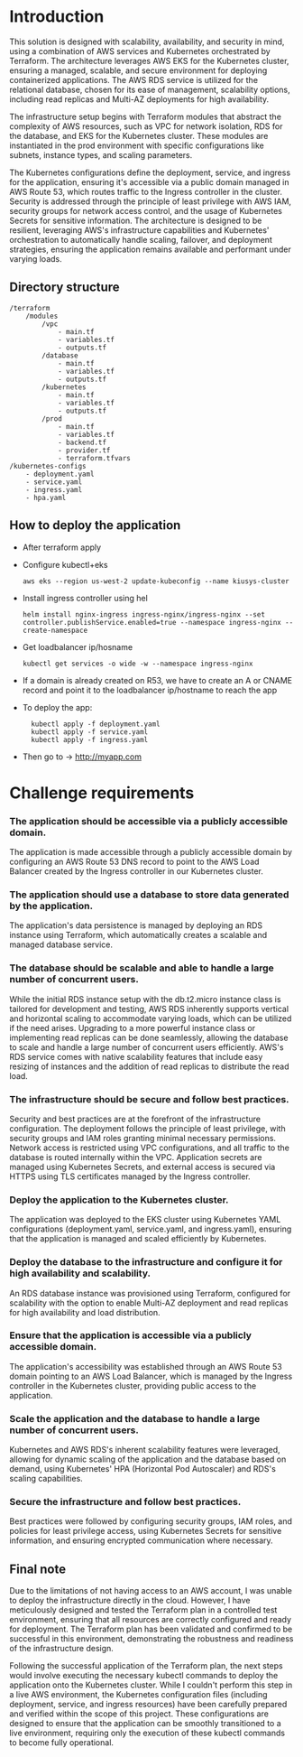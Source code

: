 # Introduction

This solution is designed with scalability, availability, and security in mind, using a combination of AWS services and Kubernetes orchestrated by Terraform. 
The architecture leverages AWS EKS for the Kubernetes cluster, ensuring a managed, scalable, and secure environment for deploying containerized applications. 
The AWS RDS service is utilized for the relational database, chosen for its ease of management, scalability options, including read replicas and Multi-AZ deployments for high availability.

The infrastructure setup begins with Terraform modules that abstract the complexity of AWS resources, such as VPC for network isolation, RDS for the database, and EKS for the Kubernetes cluster. 
These modules are instantiated in the prod environment with specific configurations like subnets, instance types, and scaling parameters. 

The Kubernetes configurations define the deployment, service, and ingress for the application, ensuring it's accessible via a public domain managed in AWS Route 53, which routes traffic to the Ingress controller in the cluster.
Security is addressed through the principle of least privilege with AWS IAM, security groups for network access control, and the usage of Kubernetes Secrets for sensitive information. The architecture is designed to be resilient, leveraging AWS's infrastructure capabilities and Kubernetes' orchestration to automatically handle scaling, failover, and deployment strategies, ensuring the application remains available and performant under varying loads.


## Directory structure

```
/terraform
    /modules
        /vpc
            - main.tf
            - variables.tf
            - outputs.tf
        /database
            - main.tf
            - variables.tf
            - outputs.tf
        /kubernetes
            - main.tf
            - variables.tf
            - outputs.tf
        /prod
            - main.tf
            - variables.tf
            - backend.tf
            - provider.tf
            - terraform.tfvars
/kubernetes-configs
    - deployment.yaml
    - service.yaml
    - ingress.yaml
    - hpa.yaml
```


## How to deploy the application

- After terraform apply


- Configure kubectl+eks
  
  `aws eks --region us-west-2 update-kubeconfig --name kiusys-cluster`


- Install ingress controller using hel
  
  `helm install nginx-ingress ingress-nginx/ingress-nginx --set controller.publishService.enabled=true --namespace ingress-nginx --create-namespace`


- Get loadbalancer ip/hosname
  
  `kubectl get services -o wide -w --namespace ingress-nginx`


- If a domain is already created on R53, we have to create an A or CNAME record and point it to the loadbalancer ip/hostname to reach the app


- To deploy the app:
  
        kubectl apply -f deployment.yaml
        kubectl apply -f service.yaml
        kubectl apply -f ingress.yaml
  


- Then go to -> http://myapp.com


# Challenge requirements

### The application should be accessible via a publicly accessible domain.
The application is made accessible through a publicly accessible domain by configuring an AWS Route 53 DNS record to point to the AWS Load Balancer created by the Ingress controller in our Kubernetes cluster.

### The application should use a database to store data generated by the application.
The application's data persistence is managed by deploying an RDS instance using Terraform, which automatically creates a scalable and managed database service. 

### The database should be scalable and able to handle a large number of concurrent users.
 While the initial RDS instance setup with the db.t2.micro instance class is tailored for development and testing, AWS RDS inherently supports vertical and horizontal scaling to accommodate varying loads, which can be utilized if the need arises. Upgrading to a more powerful instance class or implementing read replicas can be done seamlessly, allowing the database to scale and handle a large number of concurrent users efficiently. AWS's RDS service comes with native scalability features that include easy resizing of instances and the addition of read replicas to distribute the read load.

### The infrastructure should be secure and follow best practices.
Security and best practices are at the forefront of the infrastructure configuration. The deployment follows the principle of least privilege, with security groups and IAM roles granting minimal necessary permissions. Network access is restricted using VPC configurations, and all traffic to the database is routed internally within the VPC. Application secrets are managed using Kubernetes Secrets, and external access is secured via HTTPS using TLS certificates managed by the Ingress controller.

### Deploy the application to the Kubernetes cluster.
The application was deployed to the EKS cluster using Kubernetes YAML configurations (deployment.yaml, service.yaml, and ingress.yaml), ensuring that the application is managed and scaled efficiently by Kubernetes.


### Deploy the database to the infrastructure and configure it for high availability and scalability.
 An RDS database instance was provisioned using Terraform, configured for scalability with the option to enable Multi-AZ deployment and read replicas for high availability and load distribution.


### Ensure that the application is accessible via a publicly accessible domain.
The application's accessibility was established through an AWS Route 53 domain pointing to an AWS Load Balancer, which is managed by the Ingress controller in the Kubernetes cluster, providing public access to the application.


### Scale the application and the database to handle a large number of concurrent users.
Kubernetes and AWS RDS's inherent scalability features were leveraged, allowing for dynamic scaling of the application and the database based on demand, using Kubernetes' HPA (Horizontal Pod Autoscaler) and RDS's scaling capabilities.


### Secure the infrastructure and follow best practices.
Best practices were followed by configuring security groups, IAM roles, and policies for least privilege access, using Kubernetes Secrets for sensitive information, and ensuring encrypted communication where necessary.

## Final note

Due to the limitations of not having access to an AWS account, I was unable to deploy the infrastructure directly in the cloud. However, I have meticulously designed and tested the Terraform plan in a controlled test environment, ensuring that all resources are correctly configured and ready for deployment. The Terraform plan has been validated and confirmed to be successful in this environment, demonstrating the robustness and readiness of the infrastructure design.

Following the successful application of the Terraform plan, the next steps would involve executing the necessary kubectl commands to deploy the application onto the Kubernetes cluster. While I couldn't perform this step in a live AWS environment, the Kubernetes configuration files (including deployment, service, and ingress resources) have been carefully prepared and verified within the scope of this project. These configurations are designed to ensure that the application can be smoothly transitioned to a live environment, requiring only the execution of these kubectl commands to become fully operational.



